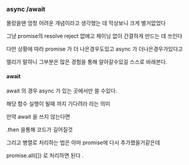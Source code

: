 ### async /await

몰랐을땐 엄청 어려운 개념이라고 생각했는 데 막상보니 크게 별거없었다

그냥 promise의 resolve reject 없애고 체이닝 없이 간결하게 만드는 데 쓰인다

다만 상황에 따라 promise 가 더 나은경우도있고 async 가 더나은경우가있다고

엘리가 말하니 그부분은 많은 경험을 통해 알아갈수있길 스스로 바래본다.

#### await

await 의 경우 async 가 있는 곳에서만 쓸 수있다.

해당 함수 실행이 될때 까지 기다려라 라는 의미

만약 await 을 쓰지 않는다면

.then 을통해 코드가 길어질것

그리고 병렬로 처리하는 법은 아마 promise에 다시 추가했을거같은데

promise.all([])
로 처리하면 된다 .

